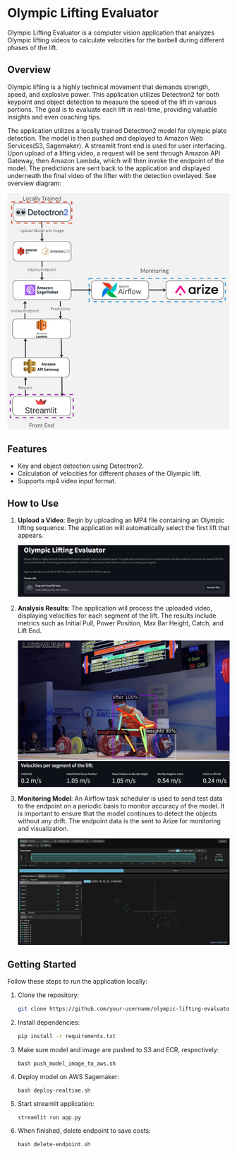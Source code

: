 # Olympic Lifting Evaluator

Olympic Lifting Evaluator is a computer vision application that analyzes Olympic lifting videos to calculate velocities for the barbell during different phases of the lift.

## Overview

Olympic lifting is a highly technical movement that demands strength, speed, and explosive power. This application utilizes Detectron2 for both keypoint and object detection to measure the speed of the lift in various portions. The goal is to evaluate each lift in real-time, providing valuable insights and even coaching tips.

The application utilizes a locally trained Detectron2 model for olympic plate detection. The model is then pushed and deployed to Amazon Web Services(S3, Sagemaker). A streamlit front end is used for user interfacing. Upon upload of a lifting video, a request will be sent through Amazon API Gateway, then Amazon Lambda, which will then invoke the endpoint of the model. The predictions are sent back to the application and displayed underneath the final video of the lifter with the detection overlayed. See overview diagram:

![Diagram](https://github.com/tyw006/olyver_ai/blob/main/images/Technical%20Diagrams.jpg)


## Features

- Key and object detection using Detectron2.
- Calculation of velocities for different phases of the Olympic lift.
- Supports mp4 video input format.

## How to Use

1. **Upload a Video**: Begin by uploading an MP4 file containing an Olympic lifting sequence. The application will automatically select the first lift that appears.

    ![UploadImage](https://github.com/tyw006/olyver_ai/blob/main/images/app_input.png)

2. **Analysis Results**: The application will process the uploaded video, displaying velocities for each segment of the lift. The results include metrics such as Initial Pull, Power Position, Max Bar Height, Catch, and Lift End.

    ![ResultsGIF](https://github.com/tyw006/olyver_ai/blob/main/images/output.gif)
    ![Metrics](https://github.com/tyw006/olyver_ai/blob/main/images/output_metrics1.png)

3. **Monitoring Model**: An Airflow task scheduler is used to send test data to the endpoint on a periodic basis to monitor accuracy of the model. It is important to ensure that the model continues to detect the objects without any drift. The endpoint data is the sent to Arize for monitoring and visualization.

    ![Monitoring](https://github.com/tyw006/olyver_ai/blob/main/images/ArizeMonitoring.png)

## Getting Started

Follow these steps to run the application locally:

1. Clone the repository:

   ```bash
   git clone https://github.com/your-username/olympic-lifting-evaluator.git
2. Install dependencies:
    ```bash
    pip install -r requirements.txt
3. Make sure model and image are pushed to S3 and ECR, respectively:
    ```
    bash push_model_image_to_aws.sh
4. Deploy model on AWS Sagemaker:
    ```
    bash deploy-realtime.sh
5. Start streamlit application:
    ```
    streamlit run app.py
6. When finished, delete endpoint to save costs:
    ```
    bash delete-endpoint.sh